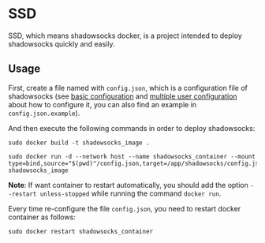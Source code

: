 # SSD

SSD, which means shadowsocks docker, is a project intended to deploy
shadowsocks quickly and easily.

## Usage

First, create a file named with `config.json`, which is a configuration file of
shadowsocks (see [basic configuration][0] and [multiple user configuration][1]
about how to configure it, you can also find an example in
`config.json.example`).

And then execute the following commands in order to deploy shadowsocks:

    sudo docker build -t shadowsocks_image .

    sudo docker run -d --network host --name shadowsocks_container --mount type=bind,source="$(pwd)"/config.json,target=/app/shadowsocks/config.json,readonly shadowsocks_image

**Note**: If want container to restart automatically, you should add the option
`--restart unless-stopped` while running the command `docker run`.

Every time re-configure the file `config.json`, you need to restart docker
container as follows:

    sudo docker restart shadowsocks_container

[0]: https://github.com/shadowsocks/shadowsocks/wiki/Configuration-via-Config-File
[1]: https://github.com/shadowsocks/shadowsocks/wiki/Configure-Multiple-Users
